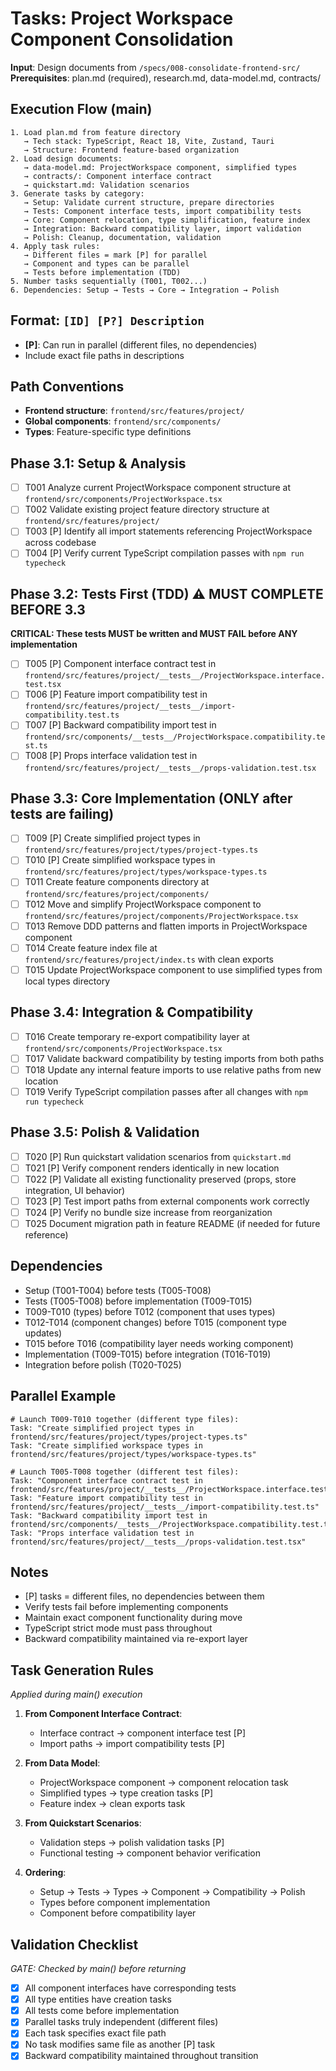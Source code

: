# Tasks: Project Workspace Component Consolidation

**Input**: Design documents from `/specs/008-consolidate-frontend-src/`
**Prerequisites**: plan.md (required), research.md, data-model.md, contracts/

## Execution Flow (main)
```
1. Load plan.md from feature directory
   → Tech stack: TypeScript, React 18, Vite, Zustand, Tauri
   → Structure: Frontend feature-based organization
2. Load design documents:
   → data-model.md: ProjectWorkspace component, simplified types
   → contracts/: Component interface contract
   → quickstart.md: Validation scenarios
3. Generate tasks by category:
   → Setup: Validate current structure, prepare directories
   → Tests: Component interface tests, import compatibility tests
   → Core: Component relocation, type simplification, feature index
   → Integration: Backward compatibility layer, import validation
   → Polish: Cleanup, documentation, validation
4. Apply task rules:
   → Different files = mark [P] for parallel
   → Component and types can be parallel
   → Tests before implementation (TDD)
5. Number tasks sequentially (T001, T002...)
6. Dependencies: Setup → Tests → Core → Integration → Polish
```

## Format: `[ID] [P?] Description`
- **[P]**: Can run in parallel (different files, no dependencies)
- Include exact file paths in descriptions

## Path Conventions
- **Frontend structure**: `frontend/src/features/project/`
- **Global components**: `frontend/src/components/`
- **Types**: Feature-specific type definitions

## Phase 3.1: Setup & Analysis
- [ ] T001 Analyze current ProjectWorkspace component structure at `frontend/src/components/ProjectWorkspace.tsx`
- [ ] T002 Validate existing project feature directory structure at `frontend/src/features/project/`
- [ ] T003 [P] Identify all import statements referencing ProjectWorkspace across codebase
- [ ] T004 [P] Verify current TypeScript compilation passes with `npm run typecheck`

## Phase 3.2: Tests First (TDD) ⚠️ MUST COMPLETE BEFORE 3.3
**CRITICAL: These tests MUST be written and MUST FAIL before ANY implementation**
- [ ] T005 [P] Component interface contract test in `frontend/src/features/project/__tests__/ProjectWorkspace.interface.test.tsx`
- [ ] T006 [P] Feature import compatibility test in `frontend/src/features/project/__tests__/import-compatibility.test.ts`
- [ ] T007 [P] Backward compatibility import test in `frontend/src/components/__tests__/ProjectWorkspace.compatibility.test.ts`
- [ ] T008 [P] Props interface validation test in `frontend/src/features/project/__tests__/props-validation.test.tsx`

## Phase 3.3: Core Implementation (ONLY after tests are failing)
- [ ] T009 [P] Create simplified project types in `frontend/src/features/project/types/project-types.ts`
- [ ] T010 [P] Create simplified workspace types in `frontend/src/features/project/types/workspace-types.ts`
- [ ] T011 Create feature components directory at `frontend/src/features/project/components/`
- [ ] T012 Move and simplify ProjectWorkspace component to `frontend/src/features/project/components/ProjectWorkspace.tsx`
- [ ] T013 Remove DDD patterns and flatten imports in ProjectWorkspace component
- [ ] T014 Create feature index file at `frontend/src/features/project/index.ts` with clean exports
- [ ] T015 Update ProjectWorkspace component to use simplified types from local types directory

## Phase 3.4: Integration & Compatibility
- [ ] T016 Create temporary re-export compatibility layer at `frontend/src/components/ProjectWorkspace.tsx`
- [ ] T017 Validate backward compatibility by testing imports from both paths
- [ ] T018 Update any internal feature imports to use relative paths from new location
- [ ] T019 Verify TypeScript compilation passes after all changes with `npm run typecheck`

## Phase 3.5: Polish & Validation
- [ ] T020 [P] Run quickstart validation scenarios from `quickstart.md`
- [ ] T021 [P] Verify component renders identically in new location
- [ ] T022 [P] Validate all existing functionality preserved (props, store integration, UI behavior)
- [ ] T023 [P] Test import paths from external components work correctly
- [ ] T024 [P] Verify no bundle size increase from reorganization
- [ ] T025 Document migration path in feature README (if needed for future reference)

## Dependencies
- Setup (T001-T004) before tests (T005-T008)
- Tests (T005-T008) before implementation (T009-T015)
- T009-T010 (types) before T012 (component that uses types)
- T012-T014 (component changes) before T015 (component type updates)
- T015 before T016 (compatibility layer needs working component)
- Implementation (T009-T015) before integration (T016-T019)
- Integration before polish (T020-T025)

## Parallel Example
```
# Launch T009-T010 together (different type files):
Task: "Create simplified project types in frontend/src/features/project/types/project-types.ts"
Task: "Create simplified workspace types in frontend/src/features/project/types/workspace-types.ts"

# Launch T005-T008 together (different test files):
Task: "Component interface contract test in frontend/src/features/project/__tests__/ProjectWorkspace.interface.test.tsx"
Task: "Feature import compatibility test in frontend/src/features/project/__tests__/import-compatibility.test.ts"
Task: "Backward compatibility import test in frontend/src/components/__tests__/ProjectWorkspace.compatibility.test.ts"
Task: "Props interface validation test in frontend/src/features/project/__tests__/props-validation.test.tsx"
```

## Notes
- [P] tasks = different files, no dependencies between them
- Verify tests fail before implementing components
- Maintain exact component functionality during move
- TypeScript strict mode must pass throughout
- Backward compatibility maintained via re-export layer

## Task Generation Rules
*Applied during main() execution*

1. **From Component Interface Contract**:
   - Interface contract → component interface test [P]
   - Import paths → import compatibility tests [P]

2. **From Data Model**:
   - ProjectWorkspace component → component relocation task
   - Simplified types → type creation tasks [P]
   - Feature index → clean exports task

3. **From Quickstart Scenarios**:
   - Validation steps → polish validation tasks [P]
   - Functional testing → component behavior verification

4. **Ordering**:
   - Setup → Tests → Types → Component → Compatibility → Polish
   - Types before component implementation
   - Component before compatibility layer

## Validation Checklist
*GATE: Checked by main() before returning*

- [x] All component interfaces have corresponding tests
- [x] All type entities have creation tasks
- [x] All tests come before implementation
- [x] Parallel tasks truly independent (different files)
- [x] Each task specifies exact file path
- [x] No task modifies same file as another [P] task
- [x] Backward compatibility maintained throughout transition